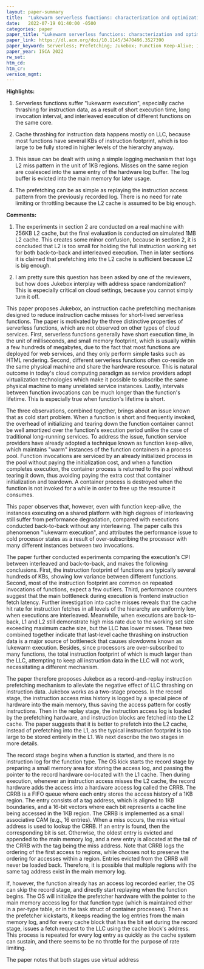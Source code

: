 ```yaml
---
layout: paper-summary
title:  "Lukewarm serverless functions: characterization and optimization"
date:   2022-07-19 01:40:00 -0500
categories: paper
paper_title: "Lukewarm serverless functions: characterization and optimization"
paper_link: https://dl.acm.org/doi/10.1145/3470496.3527390
paper_keyword: Serverless; Prefetching; Jukebox; Function Keep-Alive; Instruction Cache
paper_year: ISCA 2022
rw_set:
htm_cd:
htm_cr:
version_mgmt:
---
```


**Highlights:**

1. Serverless functions suffer "lukewarm execution", especially cache thrashing for instruction data, 
as a result of short execution time, long
invocation interval, and interleaved execution of different functions on the same core.

2. Cache thrashing for instruction data happens mostly on LLC, because most functions have several KBs
of instruction footprint, which is too large to be fully stored in higher levels of the hierarchy anyway.

3. This issue can be dealt with using a simple logging mechanism that logs L2 miss pattern in the unit 
of 1KB regions. Misses on the same region are coalesced into the same entry of the hardware log buffer.
The log buffer is evicted into the main memory for later usage.

4. The prefetching can be as simple as replaying the instruction access pattern from the previously recorded
log. There is no need for rate limiting or throttling because the L2 cache is assumed to be big enough.

**Comments:**

1. The experiments in section 2 are conducted on a real machine with 256KB L2 cache, but the final evaluation is 
conducted on simulated 1MB L2 cache. 
This creates some minor confusion, because in section 2, it is concluded that L2 is too small for holding the 
full instruction working set for both back-to-back and interleaved execution. Then in later sections it is
claimed that prefetching into the L2 cache is sufficient because L2 is big enough.

2. I am pretty sure this question has been asked by one of the reviewers, but how does Jukebox interplay with
address space randomization? This is especially critical on cloud settings, because you cannot simply turn it off.



This paper proposes Jukebox, an instruction cache prefetching mechanism designed to reduce instruction
cache misses for short-lived serverless functions. 
The paper is motivated by the three distinctive properties of serverless functions, which are not observed on
other types of cloud services.
First, serverless functions generally have short execution time, in the unit of milliseconds, and small
memory footprint, which is usually within a few hundreds of megabytes, due to the fact that most functions are
deployed for web services, and they only perform simple tasks such as HTML rendering.
Second, different serverless functions often co-reside on the same physical machine and share the hardware
resource. This is natural outcome in today's cloud computing paradigm as service providers adopt virtualization
technologies which make it possible to subscribe the same physical machine to many unrelated service instances.
Lastly, intervals between function invocations can be much longer than the function's lifetime.
This is especially true when function's lifetime is short.

The three observations, combined together, brings about an issue known that as cold start problem. When a function
is short and frequently invoked, the overhead of initializing and tearing down the function container 
cannot be well amortized over the function's execution period unlike the case of traditional long-running services.
To address the issue, function service providers have already adopted a technique known as function keep-alive,
which maintains "warm" instances of the function containers in a process pool. 
Function invocations are serviced by an already initialized process in the pool without paying the initialization cost,
and when a function completes execution, the container process is returned to the pool without tearing it down, thus
avoiding paying the extra cost that container initialization and teardown.
A container process is destroyed when the function is not invoked for a while in order to free up the resource 
it consumes.

This paper observes that, however, even with function keep-alive, the instances executing on a shared 
platform with high degrees of interleaving still suffer from performance degradation, compared with executions
conducted back-to-back without any interleaving. 
The paper calls this phenomenon "lukewarm execution", and attributes the performance issue to cold processor
states as a result of over-subscribing the processor with many different instances between two invocations. 

The paper further conducted experiments comparing the execution's CPI between interleaved and back-to-back,
and makes the following conclusions.
First, the instruction footprint of functions are typically several hundreds of KBs, showing low variance
between different functions. 
Second, most of the instruction footprint are common on repeated invocations of functions, expect a few outliers.
Third, performance counters suggest that the main bottleneck during execution is frontend instruction fetch latency.
Further investigation into cache misses reveals that the cache hit rate for instruction fetches in all levels of the 
hierarchy are uniformly low, when executions are interleaved.
Meanwhile, when executions are back-to-back, L1 and L2 still demonstrate high miss rate due to the working set
size exceeding maximum cache size, but the LLC has lower misses.
These two combined together indicate that last-level cache thrashing on instruction data is a major source of 
bottleneck that causes slowdowns known as lukewarm execution.
Besides, since processors are over-subscribed to many functions, the total instruction footprint of which 
is much larger than the LLC, attempting to keep all instruction data in the LLC will not work, necessitating 
a different mechanism.

The paper therefore proposes Jukebox as a record-and-replay instruction prefetching mechanism 
to alleviate the negative effect of LLC thrashing on instruction data.
Jukebox works as a two-stage process. In the record stage, the instruction access miss history is logged
by a special piece of hardware into the main memory, thus saving the access pattern for costly instructions.
Then in the replay stage, the instruction access log is loaded by the prefetching hardware, and instruction blocks
are fetched into the L2 cache. The paper suggests that it is better to prefetch into the L2 cache, instead of 
prefetching into the L1, as the typical instruction footprint is too large to be stored entirely in the L1.
We next describe the two stages in more details.

The record stage begins when a function is started, and there is no instruction log for the function type.
The OS kick starts the record stage by preparing a small memory area for storing the access log, and 
passing the pointer to the record hardware co-located with the L1 cache.
Then during execution, whenever an instruction access misses the L2 cache, the record hardware adds the access
into a hardware access log called the CRRB.
The CRRB is a FIFO queue where each entry stores the access history of a 1KB region.
The entry consists of a tag address, which is aligned to 1KB boundaries, and a 16-bit vectors where each bit
represents a cache line being accessed in the 1KB region. 
The CRRB is implemented as a small associative CAM (e.g., 16 entries).
When a miss occurs, the miss virtual address is used to lookup the CRRB. If an entry is found, then the 
corresponding bit is set. Otherwise, the oldest entry is evicted and appended to the main memory log,
and a new entry is allocated at the tail of the CRRB with the tag being the miss address.
Note that CRRB logs the ordering of the first access to regions, while chooses not to preserve the ordering for
accesses within a region.
Entries evicted from the CRRB will never be loaded back. Therefore, it is possible that multiple regions with the
same tag address exist in the main memory log.

If, however, the function already has an access log recorded earlier, the OS can skip the record stage, and 
directly start replaying when the function begins.
The OS will initialize the prefetcher hardware with the pointer to the main memory access log for that 
function type (which is maintained either in a per-type table, or in the task struct of container processes).
Then as the prefetcher kickstarts, it keeps reading the log entries from the main memory log, and for 
every cache block that has the bit set during the record stage, issues a fetch request to the 
LLC using the cache block's address.
This process is repeated for every log entry as quickly as the cache system can sustain, and there seems to be
no throttle for the purpose of rate limiting.

The paper notes that both stages use virtual address
